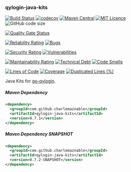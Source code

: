 ### qylogin-java-kits

[![Build Status](https://travis-ci.org/CharLemAznable/qylogin-java-kits.svg?branch=master)](https://travis-ci.org/CharLemAznable/qylogin-java-kits)
[![codecov](https://codecov.io/gh/CharLemAznable/qylogin-java-kits/branch/master/graph/badge.svg)](https://codecov.io/gh/CharLemAznable/qylogin-java-kits)
[![Maven Central](https://maven-badges.herokuapp.com/maven-central/com.github.charlemaznable/qylogin-java-kits/badge.svg)](https://maven-badges.herokuapp.com/maven-central/com.github.charlemaznable/qylogin-java-kits/)
[![MIT Licence](https://badges.frapsoft.com/os/mit/mit.svg?v=103)](https://opensource.org/licenses/mit-license.php)
![GitHub code size](https://img.shields.io/github/languages/code-size/CharLemAznable/qylogin-java-kits)

[![Quality Gate Status](https://sonarcloud.io/api/project_badges/measure?project=CharLemAznable_qylogin-java-kits&metric=alert_status)](https://sonarcloud.io/dashboard?id=CharLemAznable_qylogin-java-kits)

[![Reliability Rating](https://sonarcloud.io/api/project_badges/measure?project=CharLemAznable_qylogin-java-kits&metric=reliability_rating)](https://sonarcloud.io/dashboard?id=CharLemAznable_qylogin-java-kits)
[![Bugs](https://sonarcloud.io/api/project_badges/measure?project=CharLemAznable_qylogin-java-kits&metric=bugs)](https://sonarcloud.io/dashboard?id=CharLemAznable_qylogin-java-kits)

[![Security Rating](https://sonarcloud.io/api/project_badges/measure?project=CharLemAznable_qylogin-java-kits&metric=security_rating)](https://sonarcloud.io/dashboard?id=CharLemAznable_qylogin-java-kits)
[![Vulnerabilities](https://sonarcloud.io/api/project_badges/measure?project=CharLemAznable_qylogin-java-kits&metric=vulnerabilities)](https://sonarcloud.io/dashboard?id=CharLemAznable_qylogin-java-kits)

[![Maintainability Rating](https://sonarcloud.io/api/project_badges/measure?project=CharLemAznable_qylogin-java-kits&metric=sqale_rating)](https://sonarcloud.io/dashboard?id=CharLemAznable_qylogin-java-kits)
[![Technical Debt](https://sonarcloud.io/api/project_badges/measure?project=CharLemAznable_qylogin-java-kits&metric=sqale_index)](https://sonarcloud.io/dashboard?id=CharLemAznable_qylogin-java-kits)
[![Code Smells](https://sonarcloud.io/api/project_badges/measure?project=CharLemAznable_qylogin-java-kits&metric=code_smells)](https://sonarcloud.io/dashboard?id=CharLemAznable_qylogin-java-kits)

[![Lines of Code](https://sonarcloud.io/api/project_badges/measure?project=CharLemAznable_qylogin-java-kits&metric=ncloc)](https://sonarcloud.io/dashboard?id=CharLemAznable_qylogin-java-kits)
[![Coverage](https://sonarcloud.io/api/project_badges/measure?project=CharLemAznable_qylogin-java-kits&metric=coverage)](https://sonarcloud.io/dashboard?id=CharLemAznable_qylogin-java-kits)
[![Duplicated Lines (%)](https://sonarcloud.io/api/project_badges/measure?project=CharLemAznable_qylogin-java-kits&metric=duplicated_lines_density)](https://sonarcloud.io/dashboard?id=CharLemAznable_qylogin-java-kits)

Java Kits for [go-qylogin](https://github.com/bingoohuang/go-qylogin).

##### Maven Dependency

```xml
<dependency>
  <groupId>com.github.charlemaznable</groupId>
  <artifactId>qylogin-java-kits</artifactId>
  <version>0.7.1</version>
</dependency>
```

##### Maven Dependency SNAPSHOT

```xml
<dependency>
  <groupId>com.github.charlemaznable</groupId>
  <artifactId>qylogin-java-kits</artifactId>
  <version>0.7.2-SNAPSHOT</version>
</dependency>
```
